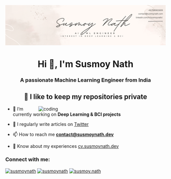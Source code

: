 ![logo](https://github.com/SusmoyNath/SusmoyNath/blob/main/White%20and%20Blue%20Minimalist%20Watercolor%20Background%20Linkedin%20Banner(3).png)

<h1 align="center">Hi 👋, I'm Susmoy Nath</h1>
<h3 align="center">A passionate Machine Learning Engineer from India</h3>
<h2 align="center">🌱 I like to keep my repositories private</h2>

<img align="right" alt="coding" width="400" src="https://miro.medium.com/max/1360/0*7Q3yvSIv_t0ioJ-Z.gif">

- 🔭 I’m currently working on **Deep Learning & BCI projects**

- 📝 I regularly write articles on <a href="https://twitter.com/susmoynath">Twitter</a>

- 📫 How to reach me **contact@susmoynath.dev**

- 📄 Know about my experiences [cv.susmoynath.dev](cv.susmoynath.dev)

<h3 align="left">Connect with me:</h3>
<p align="left">
<a href="https://twitter.com/susmoynath" target="blank"><img align="center" src="https://raw.githubusercontent.com/rahuldkjain/github-profile-readme-generator/master/src/images/icons/Social/twitter.svg" alt="susmoynath" height="30" width="40" /></a>
<a href="https://linkedin.com/in/susmoynath" target="blank"><img align="center" src="https://raw.githubusercontent.com/rahuldkjain/github-profile-readme-generator/master/src/images/icons/Social/linked-in-alt.svg" alt="susmoynath" height="30" width="40" /></a>
<a href="https://instagram.com/susmoy.nath" target="blank"><img align="center" src="https://raw.githubusercontent.com/rahuldkjain/github-profile-readme-generator/master/src/images/icons/Social/instagram.svg" alt="susmoy.nath" height="30" width="40" /></a>
</p>

